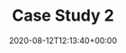 ---
title: Case Study 2
date: 2020-08-12T12:13:40+00:00
projectType: Website

headerDark: "true"
hero: images/portfolio/05.jpg
thumbnail: images/portfolio/05.jpg
logo: images/logo.png
service: UX Design
client: Jane Doe

summary: Lorem ipsum dolor sit amet, consetetur sadipscing elitr, sed diam
  nonumy eirmod tempor invidunt ut labore et dolore magna aliquyam erat, sed diam
  voluptua. At vero eos et accusam et justo duo dolores et ea rebum. Stet clita kasd
  gubergren, no sea takimata sanctus est Lorem ipsum dolor sit amet lorem ipsum dolor.
challenge: Challenge conent goes here.
solution: Solutioon conent goes here.
---
